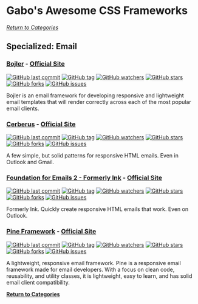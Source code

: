 # Gabo's Awesome CSS Frameworks

[_Return to Categories_](readme.md)


## Specialized: Email


### [Bojler](https://github.com/Slicejack/bojler) - [Official Site](http://bojler.slicejack.com/)

[![GitHub last commit](https://img.shields.io/github/last-commit/Slicejack/bojler.svg?style=flat-square)]()
[![GitHub tag](https://img.shields.io/github/tag/Slicejack/bojler.svg?style=flat-square)]()
[![GitHub watchers](https://img.shields.io/github/watchers/Slicejack/bojler.svg?style=flat-square)]()
[![GitHub stars](https://img.shields.io/github/stars/Slicejack/bojler.svg?style=flat-square)]()
[![GitHub forks](https://img.shields.io/github/forks/Slicejack/bojler.svg?style=flat-square)]()
[![GitHub issues](https://img.shields.io/github/issues/Slicejack/bojler.svg?style=flat-square)]()

Bojler is an email framework for developing responsive and lightweight 
email templates that will render correctly across each of the most
popular email clients.


### [Cerberus](https://github.com/TedGoas/Cerberus) - [Official Site](http://tedgoas.github.io/Cerberus/)

[![GitHub last commit](https://img.shields.io/github/last-commit/TedGoas/Cerberus.svg?style=flat-square)]()
[![GitHub tag](https://img.shields.io/github/tag/TedGoas/Cerberus.svg?style=flat-square)]()
[![GitHub watchers](https://img.shields.io/github/watchers/TedGoas/Cerberus.svg?style=flat-square)]()
[![GitHub stars](https://img.shields.io/github/stars/TedGoas/Cerberus.svg?style=flat-square)]()
[![GitHub forks](https://img.shields.io/github/forks/TedGoas/Cerberus.svg?style=flat-square)]()
[![GitHub issues](https://img.shields.io/github/issues/TedGoas/Cerberus.svg?style=flat-square)]()

A few simple, but solid patterns for responsive HTML emails. Even in
Outlook and Gmail. 


### [Foundation for Emails 2 - Formerly Ink](https://github.com/zurb/foundation-emails) - [Official Site](https://foundation.zurb.com/emails.html)

[![GitHub last commit](https://img.shields.io/github/last-commit/zurb/foundation-emails.svg?style=flat-square)]()
[![GitHub tag](https://img.shields.io/github/tag/zurb/foundation-emails.svg?style=flat-square)]()
[![GitHub watchers](https://img.shields.io/github/watchers/zurb/foundation-emails.svg?style=flat-square)]()
[![GitHub stars](https://img.shields.io/github/stars/zurb/foundation-emails.svg?style=flat-square)]()
[![GitHub forks](https://img.shields.io/github/forks/zurb/foundation-emails.svg?style=flat-square)]()
[![GitHub issues](https://img.shields.io/github/issues/zurb/foundation-emails.svg?style=flat-square)]()

Formerly Ink. Quickly create responsive HTML emails that work. Even on
Outlook.


### [Pine Framework](https://github.com/ThemeMountain/tm-pine) - [Official Site](https://thememountain.github.io/pine/)

[![GitHub last commit](https://img.shields.io/github/last-commit/ThemeMountain/tm-pine.svg?style=flat-square)]()
[![GitHub tag](https://img.shields.io/github/tag/ThemeMountain/tm-pine.svg?style=flat-square)]()
[![GitHub watchers](https://img.shields.io/github/watchers/ThemeMountain/tm-pine.svg?style=flat-square)]()
[![GitHub stars](https://img.shields.io/github/stars/ThemeMountain/tm-pine.svg?style=flat-square)]()
[![GitHub forks](https://img.shields.io/github/forks/ThemeMountain/tm-pine.svg?style=flat-square)]()
[![GitHub issues](https://img.shields.io/github/issues/ThemeMountain/tm-pine.svg?style=flat-square)]()

A lightweight, responsive email framework. Pine is a responsive email
framework made for email developers. With a focus on clean code,
reusability, and utility classes, it is lightweight, easy to learn, and
has solid email client compatibility.



[**Return to Categories**](readme.md)
